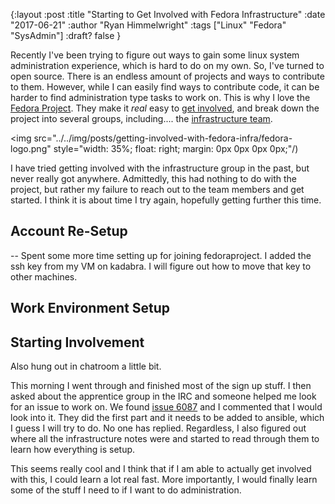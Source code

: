 {:layout :post
:title  "Starting to Get Involved with Fedora Infrastructure"
:date "2017-06-21"
:author "Ryan Himmelwright"
:tags ["Linux" "Fedora" "SysAdmin"]
:draft? false
}


Recently I've been trying to figure out ways to gain some linux system
administration experience, which is hard to do on my own. So, I've turned to
open source. There is an endless amount of projects and ways to contribute to
them. However, while I can easily find ways to contribute code, it can be harder
to find administration type tasks to work on. This is why I love
the [Fedora Project](https://fedoraproject.org). They make it *real* easy
to [get involved](https://fedoraproject.org/wiki/Join), and break down the
project into several groups, including.... the [infrastructure team](https://fedoraproject.org/wiki/Infrastructure).

<!-- more -->

<img src="../../img/posts/getting-involved-with-fedora-infra/fedora-logo.png" style="width: 35%; float: right; margin: 0px 0px 0px 0px;"/)

I have tried getting involved with the infrastructure group in the past, but
never really got anywhere. Admittedly, this had nothing to do with the project,
but rather my failure to reach out to the team members and get started. I think
it is about time I try again, hopefully getting further this time.

## Account Re-Setup

-- Spent some more time setting up for joining fedoraproject. I added the ssh
key from my VM on kadabra. I will figure out how to move that key to other
machines. 

## Work Environment Setup


## Starting Involvement

Also hung out in chatroom a little bit.

This morning I went through and finished most of the sign up stuff. I then asked
about the apprentice group in the IRC and someone helped me look for an issue to
work on. We
found [issue 6087](https://pagure.io/fedora-infrastructure/issue/6087) and I
commented that I would look into it. They did the first part and it needs to be
added to ansible, which I guess I will try to do. No one has replied.
Regardless, I also figured out where all the infrastructure notes were and
started to read through them to learn how everything is setup. 

This seems really cool and I think that if I am able to actually get involved
with this, I could learn a lot real fast. More importantly, I would finally
learn some of the stuff I need to if I want to do administration. 
